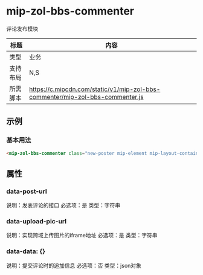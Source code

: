 # mip-zol-bbs-commenter

评论发布模块

标题|内容
----|----
类型|业务
支持布局|N,S|
所需脚本|https://c.mipcdn.com/static/v1/mip-zol-bbs-commenter/mip-zol-bbs-commenter.js

## 示例

### 基本用法
```html
<mip-zol-bbs-commenter class="new-poster mip-element mip-layout-container" data-post-url="//m.zol.com.cn/bbswap/ajax/wapbbs/reply.php?bbs=sjbbs&amp;boardid=34130&amp;bookid=176305" data-upload-pic-url="//m.zol.com.cn/bbswap/uploadFileIiframe.html"></mip-zol-bbs-commenter>
```

## 属性

### data-post-url
说明：发表评论的接口
必选项：是
类型：字符串

### data-upload-pic-url
说明：实现跨域上传图片的iframe地址
必选项：是
类型：字符串


### data-data: {}
说明：提交评论时的追加信息
必选项：否
类型：json对象